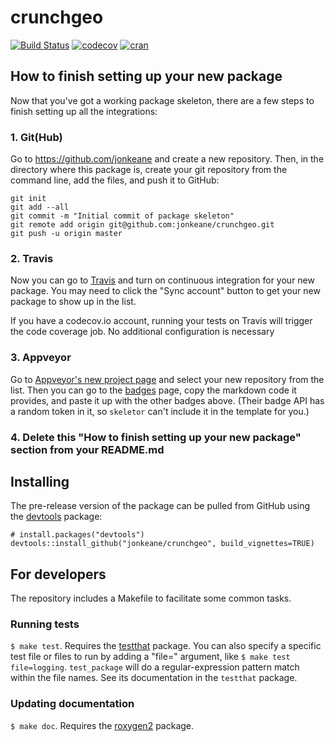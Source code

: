 # crunchgeo

[![Build Status](https://travis-ci.org/jonkeane/crunchgeo.png?branch=master)](https://travis-ci.org/jonkeane/crunchgeo)  [![codecov](https://codecov.io/gh/jonkeane/crunchgeo/branch/master/graph/badge.svg)](https://codecov.io/gh/jonkeane/crunchgeo)
[![cran](https://www.r-pkg.org/badges/version-last-release/crunchgeo)](https://cran.r-project.org/package=crunchgeo)

## How to finish setting up your new package

Now that you've got a working package skeleton, there are a few steps to finish setting up all the integrations:

### 1. Git(Hub)

Go to https://github.com/jonkeane and create a new repository. Then, in the directory where this package is, create your git repository from the command line, add the files, and push it to GitHub:

    git init
    git add --all
    git commit -m "Initial commit of package skeleton"
    git remote add origin git@github.com:jonkeane/crunchgeo.git
    git push -u origin master

### 2. Travis

Now you can go to [Travis](https://travis-ci.org/profile/jonkeane) and turn on continuous integration for your new package. You may need to click the "Sync account" button to get your new package to show up in the list.

If you have a codecov.io account, running your tests on Travis will trigger the code coverage job. No additional configuration is necessary

### 3. Appveyor

Go to [Appveyor's new project page](https://ci.appveyor.com/projects/new) and select your new repository from the list. Then you can go to the [badges](https://ci.appveyor.com/project/jonkeane/crunchgeo/settings/badges) page, copy the markdown code it provides, and paste it up with the other badges above. (Their badge API has a random token in it, so `skeletor` can't include it in the template for you.)

### 4. Delete this "How to finish setting up your new package" section from your README.md

## Installing

<!-- If you're putting `crunchgeo` on CRAN, it can be installed with

    install.packages("crunchgeo") -->

The pre-release version of the package can be pulled from GitHub using the [devtools](https://github.com/hadley/devtools) package:

    # install.packages("devtools")
    devtools::install_github("jonkeane/crunchgeo", build_vignettes=TRUE)

## For developers

The repository includes a Makefile to facilitate some common tasks.

### Running tests

`$ make test`. Requires the [testthat](https://github.com/hadley/testthat) package. You can also specify a specific test file or files to run by adding a "file=" argument, like `$ make test file=logging`. `test_package` will do a regular-expression pattern match within the file names. See its documentation in the `testthat` package.

### Updating documentation

`$ make doc`. Requires the [roxygen2](https://github.com/klutometis/roxygen) package.
